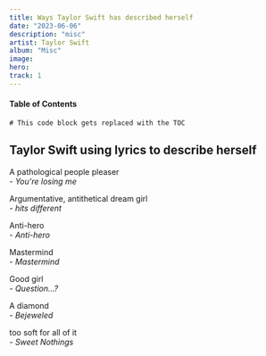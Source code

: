 ```yaml
---
title: Ways Taylor Swift has described herself
date: "2023-06-06"
description: "misc"
artist: Taylor Swift
album: "Misc"
image:
hero:
track: 1
---
```


#### Table of Contents

```toc
# This code block gets replaced with the TOC
```

## Taylor Swift using lyrics to describe herself

A pathological people pleaser <br /><i>- You're losing me</i>

Argumentative, antithetical dream girl <br /><i>- hits different</i>

Anti-hero <br /><i>- Anti-hero</i>

Mastermind <br /><i>- Mastermind</i>

Good girl <br /><i>- Question...?</i>

A diamond <br /><i>- Bejeweled</i>

too soft for all of it <br /><i>- Sweet Nothings</i>
